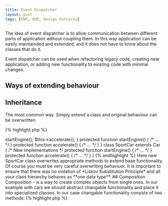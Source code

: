 ```yaml
---
title: Event Dispatcher
layout: post
tags: [PHP, OOP, Design Patterns]
---
```


The idea of event dispatcher is to allow communication between different parts of application 
without coupling them. In this way application can be easily maintainded and extended,
and it does not have to know about the classes that do it.

Event dispatcher can be used when refactoring legacy code, creating new application, or adding
new functionality to existing code with minimal changes.

## Ways of extending behaviour

## Inheritance
The most common way. Simply extend a class and original behaviour can be overwritten.

{% highlight php %}
<?php
class Car
{
    protected $modelName;

    public function drive() {
        $this->startEngine();
        $this->accelerate();
    }

    protected function startEngine() { /* ... */ }
    protected function accelerate() { /* ... */ }
}

class SportCar extends Car 
{
    /* New implementations */
    protected function startEngine() { /* ... */ }
    protected function accelerate() { /* ... */ }
}
{% endhighlight %}

Here new SportCar class overwrites appropriate methods to extend base functionality.

Of course you must be very careful overwriting behaviuor. It is important to ensure that
there was no violation of *Liskov Substitution Principle* and all your class hierarchy
behaves as **one data type**.

## Composition

Composition - is a way to create complex objects from single ones. In our example
with cars we should abstract changable functionality and place it into specialized 
classes.

In our case changable functionality consists of two methods:

{% highlight php %}
<?php
 protected function startEngine() { /* ... */ }
 protected function accelerate() { /* ... */ }
{% endhighlight %}

So we can extract an interface from them:

{% highlight php %}
<?php

interface CarDriveInterface 
{
    public function startEngine() { /* ... */ }
    public function accelerate() { /* ... */ }

}
{% endhighlight %}

Then we create a family of classes that implement this interface. Each class will be
specialized version of changable behaviour.

{% highlight php %}
<?php

class CarDriveControl implements CarDriveInterface {
    public function startEngine() { /* ... */ }
    public function accelerate() { /* ... */ }
}

class SportCarDriveControl implements CarDriveInterface {
    public function startEngine() { /* ... */ }
    public function accelerate() { /* ... */ }
}

{% endhighlight %}

Now we can inject these classes in our Car class through constructor. So we no longer need inheritance and 
SportCar class.

{% highlight php %}
<?php
$car = new Car(new CarDriveControl());
$sportCar = new Car(new SportCarDriveControl());

{% endhighlight %}

Here now we have polymorphism (one name - different logic). A single class Car can use different versions of
CarDriveInterface. By using different implementations our car can behave like a simple car, like a sport car or
any other implementation.

## Mediator design pattern

Interface limits us with its methods. But what if we want to extend behaviour beyound interface functionality? Here 
comes *Mediator Pattern*. The Mediator pattern is a behaviour pattern. It's main purpose is to allow classes to 
communicate without knowing anything about each other. To achieve this pattern defines an intermediary class as 
*dispatcher*. *Dispatcher* becomes a central hub for all communications between classes.

There are the key aspects in the pattern.

### Registration/Subscription

The *consumer* registeres with the dispatcher to *listen* to events. Then the dispatcher  *notifies* the consumer when event
raises. Both the consumer and the producer of events know about dispatcher, but don't know anything about each other.

### Event Dispatching
When the *producer* raises event he sends it to the *dispatcher*. Event can be sent with an *event object* associated with 
this event. This object may contain information about the event. The producer doesn't have to know anything about what
happens next. The dispatchers job is to notify then the *sonsumer* which is waiting for the event.

## Symfony Event Dispatcher

In Symfony the consumers are called *listeners*. Listeners are callable objects: class objects or functions. The Symfony 
Event Dispatcher component works with 2 interfaces: *EventDispatcherInterface* and *EventSubscriberInterface* and a class *Event*.

*Subscriber* 
